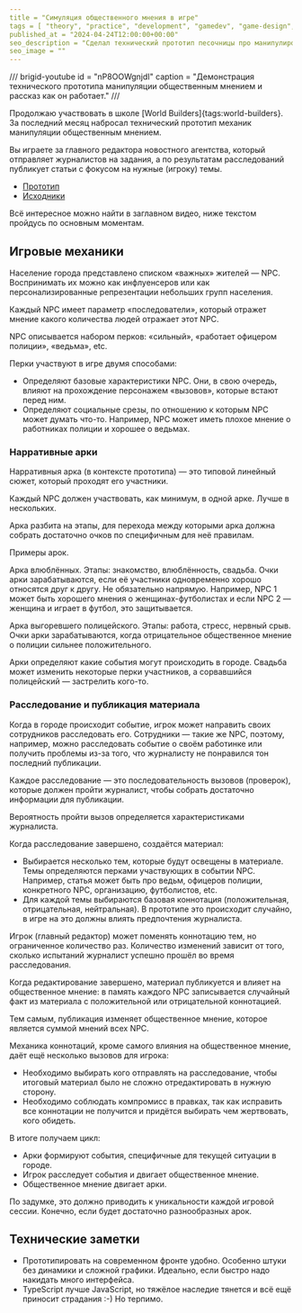 ```yaml
---
title = "Симуляция общественного мнения в игре"
tags = [ "theory", "practice", "development", "gamedev", "game-design", "open-source", "procedural-content-generation", "world-builders"]
published_at = "2024-04-24T12:00:00+00:00"
seo_description = "Сделал технический прототип песочницы про манипулирование общественным мнением. Рассказываю как он работает, есть видео и исходники."
seo_image = ""
---
```


/// brigid-youtube
id = "nP8OOWgnjdI"
caption = "Демонстрация технического прототипа манипуляции общественным мнением и рассказ как он работает."
///

Продолжаю участвовать в школе [World Builders]{tags:world-builders}. За последний месяц набросал технический прототип механик манипуляции общественным мнением.

Вы играете за главного редактора новостного агентства, который отправляет журналистов на задания, а по результатам расследований публикует статьи с фокусом на нужные (игроку) темы.

- [Прототип](https://tiendil.github.io/world-builders-2023/technical-prototype/dist/)
- [Исходники](https://github.com/Tiendil/world-builders-2023/tree/main/technical-prototype)

Всё интересное можно найти в заглавном видео, ниже текстом пройдусь по основным моментам.

<!-- more -->

## Игровые механики

Население города представлено списком «важных» жителей — NPC. Воспринимать их можно как инфлуенсеров или как персонализированные репрезентации небольших групп населения.

Каждый NPC имеет параметр «последователи», который отражет мнение какого количества людей отражает этот NPC.

NPC описывается набором перков: «сильный», «работает офицером полиции», «ведьма», etc.

Перки участвуют в игре двумя способами:

- Определяют базовые характеристики NPC. Они, в свою очередь, влияют на прохождение персонажем «вызовов», которые встают перед ним.
- Определяют социальные срезы, по отношению к которым NPC может думать что-то. Например, NPC может иметь плохое мнение о работниках полиции и хорошее о ведьмах.

### Нарративные арки

Нарративныя арка (в контексте прототипа) — это типовой линейный сюжет, который проходят его участники.

Каждый NPC должен участвовать, как минимум, в одной арке. Лучше в нескольких.

Арка разбита на этапы, для перехода между которыми арка должна собрать достаточно очков по специфичным для неё правилам.

Примеры арок.

Арка влюблённых. Этапы: знакомство, влюблённость, свадьба. Очки арки зарабатываются, если её участники одновременно хорошо относятся друг к другу. Не обязательно напрямую. Например, NPC 1 может быть хорошего мнения о женщинах-футболистах и если NPC 2  — женщина и играет в футбол, это защитывается.

Арка выгоревшего полицейского. Этапы: работа, стресс, нервный срыв. Очки арки зарабатываются, когда отрицательное общественное мнение о полиции сильнее положительного.

Арки определяют какие события могут происходить в городе. Свадьба может изменить некоторые перки участников, а сорвавшийся полицейский — застрелить кого-то.

### Расследование и публикация материала

Когда в городе происходит событие, игрок может направить своих сотрудников расследовать его. Сотрудники — такие же NPC, поэтому, например, можно расследовать событие о своём работинке или получить проблемы из-за того, что журналисту не понравился тон последний публикации.

Каждое расследование — это последовательность вызовов (проверок), которые должен пройти журналист, чтобы собрать достаточно информации для публикации.

Вероятность пройти вызов определяется характеристиками журналиста.

Когда расследование завершено, создаётся материал:

- Выбирается несколько тем, которые будут освещены в материале. Темы определяются перками участвующих в событии NPC. Например, статья может быть про ведьм, офицеров полиции, конкретного NPC, организацию, футболистов, etc.
- Для каждой темы выбираются базовая коннотация (положительная, отрицательная, нейтральная). В прототипе это происходит случайно, в игре на это должны влиять предпочтения журналиста.

Игрок (главный редактор) может поменять коннотацию тем, но ограниченное количество раз. Количество изменений зависит от того, сколько испытаний журналист успешно прошёл во время расследования.

Когда редактирование завершено, материал публикуется и влияет на общественное мнение: в память каждого NPC записывается случайный факт из материала с положительной или отрицательной коннотацией.

Тем самым, публикация изменяет общественное мнение, которое является суммой мнений всех NPC.

Механика коннотаций, кроме самого влияния на общественное мнение, даёт ещё несколько вызовов для игрока:

- Необходимо выбирать кого отправлять на расследование, чтобы итоговый материал было не сложно отредактировать в нужную сторону.
- Необходимо соблюдать компромисс в правках, так как исправить все коннотации не получится и придётся выбирать чем жертвовать, кого обидеть.

В итоге получаем цикл:

- Арки формируют события, специфичные для текущей ситуации в городе.
- Игрок расследует события и двигает общественное мнение.
- Общественное мнение двигает арки.

По задумке, это должно приводить к уникальности каждой игровой сессии. Конечно, если будет достаточно разнообразных арок.

## Технические заметки

- Прототипировать на современном фронте удобно. Особенно штуки без динамики и сложной графики. Идеально, если быстро надо накидать много интерфейса.
- TypeScript лучше JavaScript, но тяжёлое наследие тянется и всё ещё приносит страдания :-) Но терпимо.
